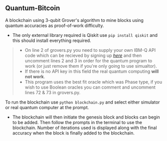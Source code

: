 ## Quantum-Bitcoin
A blockchain using 3-qubit Grover's algorithm to mine blocks using quantum accuracies as proof-of-work difficulty.
- The only external library required is Qiskit use `pip install qiskit` and this should install everything required.

> - On line 2 of grovers.py you need to supply your own IBM-Q API code which can be recieved by signing up *[here](https://quantum-computing.ibm.com/login)* and then uncomment lines 2 and 3 in order for the quantum program to work (or just remove them if you're only going to use simualtor).
> - If there is no API key in this field the real quantum computing **will not work**.
> - This program uses the best fit oracle which was Phase type, if you wish to use Boolean oracles you can comment and uncomment lines 72 & 73 in grovers.py.

To run the blockchain use `python blockchain.py` and select either simulator or real quantum computer at the prompt.
- The blockchain will then initiate the genesis block and blocks can begin to be added.
Then follow the prompts in the terminal to use the blockchain. Number of iterations used is displayed along with the final accuracy when the block is finally added to the blockchain.
